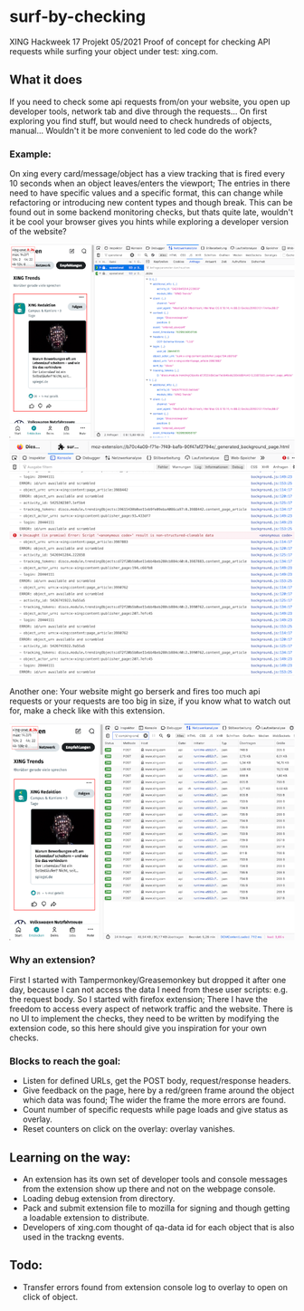 # surf-by-checking

XING Hackweek 17 Projekt 05/2021
Proof of concept for checking API requests while surfing your object under test: xing.com.

## What it does

If you need to check some api requests from/on your website, you open up developer tools, network tab and dive through the requests...
On first exploring you find stuff, but would need to check hundreds of objects, manual...
Wouldn't it be more convenient to led code do the work?

### Example:
On xing every card/message/object has a view tracking that is fired every 10 seconds when an object leaves/enters the viewport;
The entries in there need to have specific values and a specific format, this can change while refactoring or introducing new content types and though break.
This can be found out in some backend monitoring checks, but thats quite late, wouldn't it be cool your browser gives you hints while exploring a developer version of the website?

![Website with tracking data request](https://raw.githubusercontent.com/bosb/surf-by-checking/main/docs/images/operational-fe.png)
![Results on extension console](https://raw.githubusercontent.com/bosb/surf-by-checking/main/docs/images/operational-ext.png)

Another one:
Your website might go berserk and fires too much api requests or your requests are too big in size, if you know what to watch out for, make a check like with this extension.

![API requests in network tab](https://raw.githubusercontent.com/bosb/surf-by-checking/main/docs/images/xing-one.png)

### Why an extension?
First I started with Tampermonkey/Greasemonkey but dropped it after one day, because I can not access the data I need from these user scripts: e.g. the request body.
So I started with firefox extension; There I have the freedom to access every aspect of network traffic and the website.
There is no UI to implement the checks, they need to be written by modifying the extension code, so this here should give you inspiration for your own checks.

### Blocks to reach the goal:
- Listen for defined URLs, get the POST body, request/response headers.
- Give feedback on the page, here by a red/green frame around the object which data was found;
  The wider the frame the more errors are found.
- Count number of specific requests while page loads and give status as overlay.
- Reset counters on click on the overlay: overlay vanishes.

## Learning on the way:
- An extension has its own set of developer tools and console messages from the extension show up there and not on the webpage console.
- Loading debug extension from directory.
- Pack and submit extension file to mozilla for signing and though getting a loadable extension to distribute.
- Developers of xing.com thought of qa-data id for each object that is also used in the trackng events.

## Todo:
- Transfer errors found from extension console log to overlay to open on click of object.

